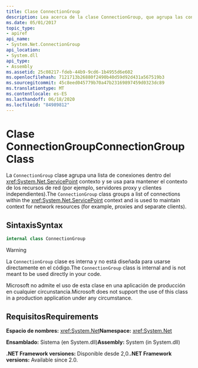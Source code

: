 ```yaml
---
title: Clase ConnectionGroup
description: Lea acerca de la clase ConnectionGroup, que agrupa las conexiones dentro del contexto ServicePoint y que se usa para mantener el contexto de los recursos de red en .NET.
ms.date: 05/01/2017
topic_type:
- apiref
api_name:
- System.Net.ConnectionGroup
api_location:
- System.dll
api_type:
- Assembly
ms.assetid: 25c08217-fdeb-44b9-9cd6-1b4955d6e602
ms.openlocfilehash: 7121713b26880f2490b40d59d92d431a567519b3
ms.sourcegitcommit: 45c8eed045779b70a47b23169897459d0323dc89
ms.translationtype: MT
ms.contentlocale: es-ES
ms.lasthandoff: 06/18/2020
ms.locfileid: "84989812"
---
```

# <a name="connectiongroup-class"></a><span data-ttu-id="1e9a8-103">Clase ConnectionGroup</span><span class="sxs-lookup"><span data-stu-id="1e9a8-103">ConnectionGroup Class</span></span>

<span data-ttu-id="1e9a8-104">La `ConnectionGroup` clase agrupa una lista de conexiones dentro del <xref:System.Net.ServicePoint> contexto y se usa para mantener el contexto de los recursos de red (por ejemplo, servidores proxy y clientes independientes).</span><span class="sxs-lookup"><span data-stu-id="1e9a8-104">The `ConnectionGroup` class groups a list of connections within the <xref:System.Net.ServicePoint> context and is used to maintain context for network resources (for example, proxies and separate clients).</span></span>

## <a name="syntax"></a><span data-ttu-id="1e9a8-105">Sintaxis</span><span class="sxs-lookup"><span data-stu-id="1e9a8-105">Syntax</span></span>
  
```csharp  
internal class ConnectionGroup
```

> [!WARNING]
> <span data-ttu-id="1e9a8-106">La `ConnectionGroup` clase es interna y no está diseñada para usarse directamente en el código.</span><span class="sxs-lookup"><span data-stu-id="1e9a8-106">The `ConnectionGroup` class is internal and is not meant to be used directly in your code.</span></span>
>
> <span data-ttu-id="1e9a8-107">Microsoft no admite el uso de esta clase en una aplicación de producción en cualquier circunstancia.</span><span class="sxs-lookup"><span data-stu-id="1e9a8-107">Microsoft does not support the use of this class in a production application under any circumstance.</span></span>

## <a name="requirements"></a><span data-ttu-id="1e9a8-108">Requisitos</span><span class="sxs-lookup"><span data-stu-id="1e9a8-108">Requirements</span></span>

<span data-ttu-id="1e9a8-109">**Espacio de nombres:** <xref:System.Net></span><span class="sxs-lookup"><span data-stu-id="1e9a8-109">**Namespace:** <xref:System.Net></span></span>

<span data-ttu-id="1e9a8-110">**Ensamblado:** Sistema (en System.dll)</span><span class="sxs-lookup"><span data-stu-id="1e9a8-110">**Assembly:** System (in System.dll)</span></span>

<span data-ttu-id="1e9a8-111">**.NET Framework versiones:** Disponible desde 2,0.</span><span class="sxs-lookup"><span data-stu-id="1e9a8-111">**.NET Framework versions:** Available since 2.0.</span></span>
